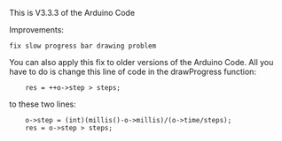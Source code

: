 This is V3.3.3 of the Arduino Code

Improvements:

    fix slow progress bar drawing problem
    
    
You can also apply this fix to older versions of the Arduino Code. All you have to do is change this line of code in the drawProgress function:

        res = ++o->step > steps;

to these two lines:

        o->step = (int)(millis()-o->millis)/(o->time/steps);
        res = o->step > steps;    

